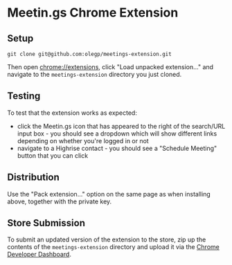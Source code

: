 # Meetin.gs Chrome Extension

## Setup

`git clone git@github.com:olegp/meetings-extension.git`

Then open [chrome://extensions](chrome://extensions), click "Load unpacked extension..." and navigate to the `meetings-extension` directory you just cloned.

## Testing

To test that the extension works as expected:

- click the Meetin.gs icon that has appeared to the right of the search/URL input box - you should see a dropdown which will show different links depending on whether you're logged in or not
- navigate to a Highrise contact - you should see a "Schedule Meeting" button that you can click

## Distribution

Use the "Pack extension..." option on the same page as when installing above, together with the private key.

## Store Submission

To submit an updated version of the extension to the store, zip up the contents of the `meetings-extension` directory and upload it via the [Chrome Developer Dashboard](https://chrome.google.com/webstore/developer/dashboard).
